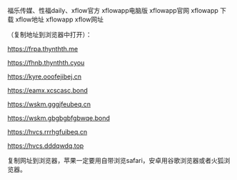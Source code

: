 福乐传媒、性福daily、xflow官方 xflowapp电脑版 xflowapp官网 xflowapp 下载 xflow地址 xflowapp xflow网址

（复制地址到浏览器中打开）：

https://frpa.thynthth.me

https://fhnb.thynthth.cyou

https://kyre.ooofejibej.cn

https://eamx.xcscasc.bond

https://wskm.gggjfeubeq.cn

https://wskm.gbgbgbfgbwqe.bond

https://hvcs.rrrhgfuibeq.cn

https://hvcs.dddqwdq.top


复制网址到浏览器，苹果一定要用自带浏览safari，安卓用谷歌浏览器或者火狐浏览器。
